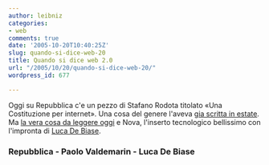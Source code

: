 ```yaml
---
author: leibniz
categories:
- web
comments: true
date: '2005-10-20T10:40:25Z'
slug: quando-si-dice-web-20
title: Quando si dice web 2.0
url: "/2005/10/20/quando-si-dice-web-20/"
wordpress_id: 677

---
```

Oggi su Repubblica c'e un pezzo di Stafano Rodota titolato «Una Costituzione per internet». Una cosa del genere l'aveva [gia scritta in estate](http://www.repubblica.it/2005/g/sezioni/scienza_e_tecnologia/rodotarete/rodotarete/rodotarete.html). Ma [la vera cosa da leggere oggi](http://paolo.evectors.it/italian/2005/10/20.html#a2654) e Nova, l'inserto tecnologico bellissimo con l'impronta di [Luca De Biase](http://blog.debiase.com/braudel/).  


### Repubblica - Paolo Valdemarin - Luca De Biase  

